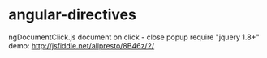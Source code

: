 angular-directives
==================
ngDocumentClick.js 
document on click - close popup
require "jquery 1.8+"
demo:
http://jsfiddle.net/allpresto/8B46z/2/

